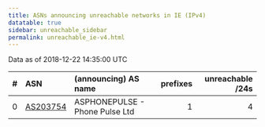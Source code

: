 ```yaml
---
title: ASNs announcing unreachable networks in IE (IPv4)
datatable: true
sidebar: unreachable_sidebar
permalink: unreachable_ie-v4.html
---
```


Data as of 2018-12-22 14:35:00 UTC


<div class="datatable-begin"></div>

|   # | ASN                                      | (announcing) AS name           |   prefixes |   unreachable /24s |
|----:|:-----------------------------------------|:-------------------------------|-----------:|-------------------:|
|   0 | [AS203754](unreachable_AS203754-v4.html) | ASPHONEPULSE - Phone Pulse Ltd |          1 |                  4 |

<div class="datatable-end"></div>